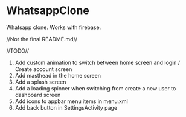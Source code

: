 # WhatsappClone
Whatsapp clone.
Works with firebase.

//Not the final README.md//

//TODO//
1. Add custom animation to switch between home screen and login / Create account screen
2. Add masthead in the home screen
3. Add a splash screen
4. Add a loading spinner when switching from create a new user to dashboard screen
5. Add icons to appbar menu items in menu.xml
6. Add back button in SettingsActivity page
